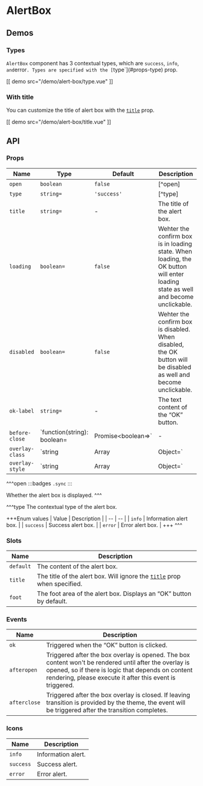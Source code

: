 # AlertBox

## Demos

### Types

`AlertBox` component has 3 contextual types, which are `success`, `info`, ` and `error`. Types are specified with the [`type`](#props-type) prop.

[[ demo src="/demo/alert-box/type.vue" ]]

### With title

You can customize the title of alert box with the [`title`](#props-title) prop.

[[ demo src="/demo/alert-box/title.vue" ]]

## API

### Props

| Name | Type | Default | Description |
| -- | -- | -- | -- |
| ``open`` | `boolean` | `false` | [^open] |
| ``type`` | `string=` | `'success'` | [^type] |
| ``title`` | `string=` | - | The title of the alert box. |
| ``loading`` | `boolean=` | `false` | Wehter the confirm box is in loading state. When loading, the OK button will enter loading state as well and become unclickable. |
| ``disabled`` | `boolean=` | `false` | Wehter the confirm box is disabled. When disabled, the OK button will be disabled as well and become unclickable. |
| ``ok-label`` | `string=` | - | The text content of the “OK” button. |
| ``before-close`` | `function(string): boolean=|Promise<boolean=>` | - | Executed when user interaction is about to trigger closing the alert box. See the [`before-close`](./dialog#props-before-close) prop of the [`Dialog`](./dialog) component. |
| ``overlay-class`` | `string | Array | Object=` | - | See the [`overlay-class`](./overlay#props-overlay-class) prop of the [`Overlay`](./overlay) component. |
| ``overlay-style`` | `string | Array | Object=` | - | See the [`overlay-style`](./overlay#props-overlay-style) prop of the [`Overlay`](./overlay) component. |

^^^open
:::badges
`.sync`
:::

Whether the alert box is displayed.
^^^

^^^type
The contextual type of the alert box.

+++Enum values
| Value | Description |
| -- | -- |
| `info` | Information alert box. |
| `success` | Success alert box. |
| `error` | Error alert box. |
+++
^^^

### Slots

| Name | Description |
| -- | -- |
| ``default`` | The content of the alert box. |
| ``title`` | The title of the alert box. Will ignore the [`title`](#props-title) prop when specified. |
| ``foot`` | The foot area of the alert box. Displays an “OK” button by default. |

### Events

| Name | Description |
| -- | -- |
| ``ok`` | Triggered when the “OK” button is clicked. |
| ``afteropen`` | Triggered after the box overlay is opened. The box content won't be rendered until after the overlay is opened, so if there is logic that depends on content rendering, please execute it after this event is triggered. |
| ``afterclose`` | Triggered after the box overlay is closed. If leaving transition is provided by the theme, the event will be triggered after the transition completes. |

### Icons

| Name | Description |
| -- | -- |
| ``info`` | Information alert. |
| ``success`` | Success alert. |
| ``error`` | Error alert. |
